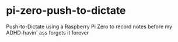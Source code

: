 # pi-zero-push-to-dictate
Push-to-Dictate using a Raspberry Pi Zero to record notes before my ADHD-havin' ass forgets it forever
